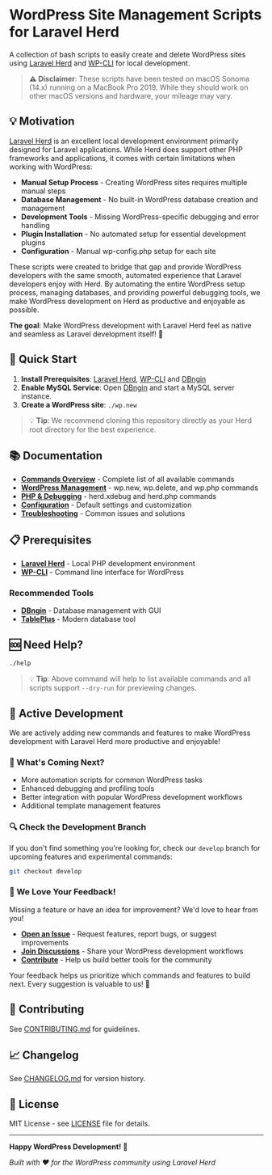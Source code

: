 # WordPress Site Management Scripts for Laravel Herd

A collection of bash scripts to easily create and delete WordPress sites using [Laravel Herd](https://herd.laravel.com/) and [WP-CLI](https://wp-cli.org/) for local development.

> **⚠️ Disclaimer**: These scripts have been tested on macOS Sonoma (14.x) running on a MacBook Pro 2019. While they should work on other macOS versions and hardware, your mileage may vary.

## 💡 Motivation

[Laravel Herd](https://herd.laravel.com/) is an excellent local development environment primarily designed for Laravel applications. While Herd does support other PHP frameworks and applications, it comes with certain limitations when working with WordPress:

- **Manual Setup Process** - Creating WordPress sites requires multiple manual steps
- **Database Management** - No built-in WordPress database creation and management
- **Development Tools** - Missing WordPress-specific debugging and error handling
- **Plugin Installation** - No automated setup for essential development plugins
- **Configuration** - Manual wp-config.php setup for each site

These scripts were created to bridge that gap and provide WordPress developers with the same smooth, automated experience that Laravel developers enjoy with Herd. By automating the entire WordPress setup process, managing databases, and providing powerful debugging tools, we make WordPress development on Herd as productive and enjoyable as possible.

**The goal**: Make WordPress development with Laravel Herd feel as native and seamless as Laravel development itself! 🎯

## 🚀 Quick Start

1. **Install Prerequisites**: [Laravel Herd](https://herd.laravel.com/), [WP-CLI](https://wp-cli.org/) and [DBngin](https://dbngin.com/)
2. **Enable MySQL Service**: Open [DBngin](https://dbngin.com/) and start a MySQL server instance.
3. **Create a WordPress site**: `./wp.new`

> 💡 **Tip**: We recommend cloning this repository directly as your Herd root directory for the best experience.

## 📚 Documentation

- **[Commands Overview](docs/commands/COMMANDS.md)** - Complete list of all available commands
- **[WordPress Management](docs/commands/WORDPRESS-COMMANDS.md)** - wp.new, wp.delete, and wp.php commands
- **[PHP & Debugging](docs/commands/HERD-COMMANDS.md)** - herd.xdebug and herd.php commands  
- **[Configuration](docs/CONFIGURATION.md)** - Default settings and customization
- **[Troubleshooting](docs/TROUBLESHOOTING.md)** - Common issues and solutions

## 📋 Prerequisites

- **[Laravel Herd](https://herd.laravel.com/)** - Local PHP development environment
- **[WP-CLI](https://wp-cli.org/)** - Command line interface for WordPress

### Recommended Tools

- **[DBngin](https://dbngin.com/)** - Database management with GUI
- **[TablePlus](https://tableplus.com/)** - Modern database tool

## 🆘 Need Help?

```bash
./help
```
> 💡 **Tip**: Above command will help to list available commands and all scripts support `--dry-run` for previewing changes.

## 🔧 Active Development

We are actively adding new commands and features to make WordPress development with Laravel Herd more productive and enjoyable! 

### 🌟 What's Coming Next?
- More automation scripts for common WordPress tasks
- Enhanced debugging and profiling tools
- Better integration with popular WordPress development workflows
- Additional template management features

### 🔍 Check the Development Branch
If you don't find something you're looking for, check our `develop` branch for upcoming features and experimental commands:

```bash
git checkout develop
```

### 💬 We Love Your Feedback!
Missing a feature or have an idea for improvement? We'd love to hear from you!

- **[Open an Issue](../../issues)** - Request features, report bugs, or suggest improvements
- **[Join Discussions](../../discussions)** - Share your WordPress development workflows
- **[Contribute](CONTRIBUTING.md)** - Help us build better tools for the community

Your feedback helps us prioritize which commands and features to build next. Every suggestion is valuable to us! 🙏

## 🤝 Contributing

See [CONTRIBUTING.md](CONTRIBUTING.md) for guidelines.

## 📈 Changelog

See [CHANGELOG.md](CHANGELOG.md) for version history.

## 📄 License

MIT License - see [LICENSE](LICENSE) file for details.

---

**Happy WordPress Development!** 🎉

*Built with ❤️ for the WordPress community using Laravel Herd*
